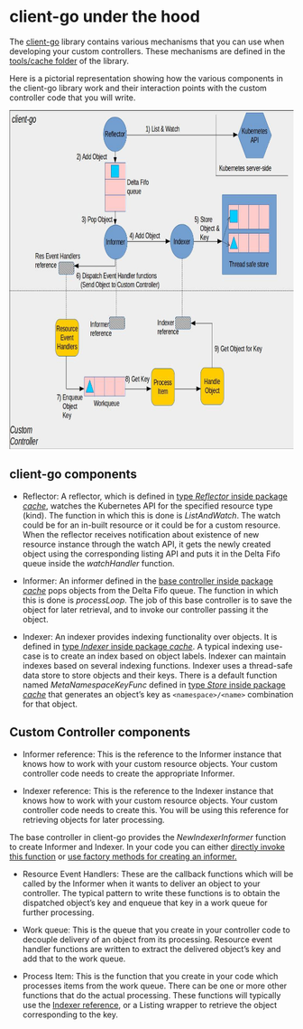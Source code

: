 # client-go under the hood

The [client-go](https://github.com/kubernetes/client-go/) library contains various mechanisms that you can use when
developing your custom controllers. These mechanisms are defined in the
[tools/cache folder](https://github.com/kubernetes/client-go/tree/master/tools/cache) of the library.

Here is a pictorial representation showing how the various components in
the client-go library work and their interaction points with the custom
controller code that you will write.

<p align="center">
  <img src="images/client-go-controller-interaction.jpeg" height="600" width="700"/>
</p>

## client-go components

* Reflector: A reflector, which is defined in [type *Reflector* inside package *cache*](https://github.com/kubernetes/client-go/blob/master/tools/cache/reflector.go),
watches the Kubernetes API for the specified resource type (kind).
The function in which this is done is *ListAndWatch*.
The watch could be for an in-built resource or it could be for a custom resource.
When the reflector receives notification about existence of new
resource instance through the watch API, it gets the newly created object
using the corresponding listing API and puts it in the Delta Fifo queue
inside the *watchHandler* function.


* Informer: An informer defined in the [base controller inside package *cache*](https://github.com/kubernetes/client-go/blob/master/tools/cache/controller.go) pops objects from the Delta Fifo queue.
The function in which this is done is *processLoop*. The job of this base controller
is to save the object for later retrieval, and to invoke our controller passing it the object.

* Indexer: An indexer provides indexing functionality over objects.
It is defined in [type *Indexer* inside package *cache*](https://github.com/kubernetes/client-go/blob/master/tools/cache/index.go). A typical indexing use-case is to create an index based on object labels. Indexer can
maintain indexes based on several indexing functions.
Indexer uses a thread-safe data store to store objects and their keys.
There is a default function named *MetaNamespaceKeyFunc* defined in [type *Store* inside package *cache*](https://github.com/kubernetes/client-go/blob/master/tools/cache/store.go)
that generates an object’s key as `<namespace>/<name>` combination for that object.


## Custom Controller components

* Informer reference: This is the reference to the Informer instance that knows
how to work with your custom resource objects. Your custom controller code needs
to create the appropriate Informer.

* Indexer reference: This is the reference to the Indexer instance that knows
how to work with your custom resource objects. Your custom controller code needs
to create this. You will be using this reference for retrieving objects for
later processing.

The base controller in client-go provides the *NewIndexerInformer* function to create Informer and Indexer.
In your code you can either [directly invoke this function](https://github.com/kubernetes/client-go/blob/master/examples/workqueue/main.go#L174) or [use factory methods for creating an informer.](https://github.com/kubernetes/kubevirt-flight-viewer/blob/master/main.go#L61)

* Resource Event Handlers: These are the callback functions which will be called by
the Informer when it wants to deliver an object to your controller. The typical
pattern to write these functions is to obtain the dispatched object’s key
and enqueue that key in a work queue for further processing.

* Work queue: This is the queue that you create in your controller code to decouple
delivery of an object from its processing. Resource event handler functions are written
to extract the delivered object’s key and add that to the work queue.

* Process Item: This is the function that you create in your code which processes items
from the work queue. There can be one or more other functions that do the actual processing.
These functions will typically use the [Indexer reference](https://github.com/kubernetes/client-go/blob/master/examples/workqueue/main.go#L73), or a Listing wrapper to retrieve the object corresponding to the key.